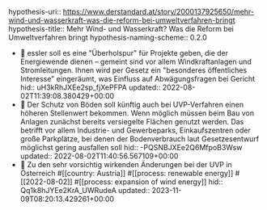 hypothesis-uri:: https://www.derstandard.at/story/2000137925650/mehr-wind-und-wasserkraft-was-die-reform-bei-umweltverfahren-bringt
hypothesis-title:: Mehr Wind- und Wasserkraft? Was die Reform bei Umweltverfahren bringt
hypothesis-naming-scheme:: 0.2.0

- 📌 essler soll es eine "Überholspur" für Projekte geben, die der Energiewende dienen – gemeint sind vor allem Windkraftanlagen und Stromleitungen. Ihnen wird per Gesetz ein "besonderes öffentliches Interesse" eingeräumt, was Einfluss auf Abwägungsfragen bei Gericht
  hid:: uH3kRhJXEe2sp_fjXePFPA
  updated:: 2022-08-02T11:39:08.380429+00:00
- 📌 Der Schutz von Böden soll künftig auch bei UVP-Verfahren einen höheren Stellenwert bekommen. Wenn möglich müssen beim Bau von Anlagen zunächst bereits versiegelte Flächen genutzt werden. Das betrifft vor allem Industrie- und Gewerbeparks, Einkaufszentren oder große Parkplätze, bei denen der Bodenverbrauch laut Gesetzesentwurf möglichst gering ausfallen soll
  hid:: -PQSNBJXEe2Q6MfpoB3Wsw
  updated:: 2022-08-02T11:40:56.567109+00:00
- 📝 Zu den sehr vorsichtig wirkenden Änderungen bei der UVP in Österreich  #[[country: Austria]] #[[process: renewable energy]] #[[2022-08-02]] #[[process: expansion of wind energy]]
  hid:: Qq1k8hJYEe2KrA_UWRudeA
  updated:: 2023-11-09T08:20:13.429261+00:00
